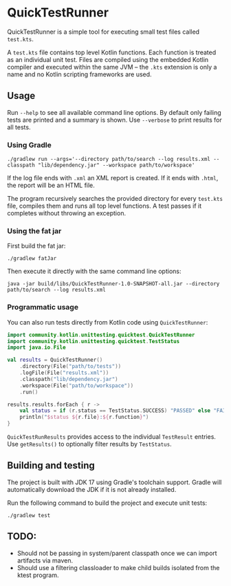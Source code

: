 # QuickTestRunner

QuickTestRunner is a simple tool for executing small test files called `test.kts`.

A `test.kts` file contains top level Kotlin functions. Each function is treated as an
individual unit test. Files are compiled using the embedded Kotlin compiler and executed
within the same JVM – the `.kts` extension is only a name and no Kotlin scripting
frameworks are used.

## Usage

Run `--help` to see all available command line options.
By default only failing tests are printed and a summary is shown.
Use `--verbose` to print results for all tests.

### Using Gradle

```
./gradlew run --args='--directory path/to/search --log results.xml --classpath "lib/dependency.jar" --workspace path/to/workspace'
```

If the log file ends with `.xml` an XML report is created. If it ends with `.html`,
the report will be an HTML file.

The program recursively searches the provided directory for every `test.kts` file,
compiles them and runs all top level functions. A test passes if it completes without
throwing an exception.

### Using the fat jar

First build the fat jar:

```
./gradlew fatJar
```

Then execute it directly with the same command line options:

```
java -jar build/libs/QuickTestRunner-1.0-SNAPSHOT-all.jar --directory path/to/search --log results.xml
```

### Programmatic usage

You can also run tests directly from Kotlin code using `QuickTestRunner`:

```kotlin
import community.kotlin.unittesting.quicktest.QuickTestRunner
import community.kotlin.unittesting.quicktest.TestStatus
import java.io.File

val results = QuickTestRunner()
    .directory(File("path/to/tests"))
    .logFile(File("results.xml"))
    .classpath("lib/dependency.jar")
    .workspace(File("path/to/workspace"))
    .run()

results.results.forEach { r ->
    val status = if (r.status == TestStatus.SUCCESS) "PASSED" else "FAILED"
    println("$status ${r.file}:${r.function}")
}
```

`QuickTestRunResults` provides access to the individual `TestResult` entries.
Use `getResults()` to optionally filter results by `TestStatus`.

## Building and testing

The project is built with JDK 17 using Gradle's toolchain support. Gradle will
automatically download the JDK if it is not already installed.

Run the following command to build the project and execute unit tests:

```
./gradlew test
```

## TODO:
* Should not be passing in system/parent classpath once we can import artifacts via maven.
* Should use a filtering classloader to make child builds isolated from the ktest program.

